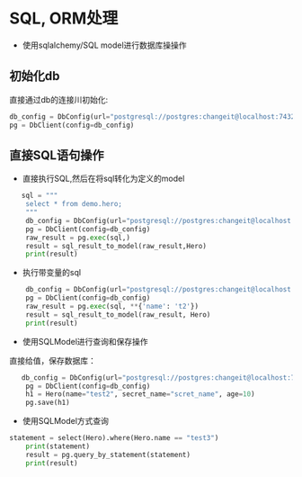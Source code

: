 # SQL, ORM处理

- 使用sqlalchemy/SQL model进行数据库操操作

## 初始化db

直接通过db的连接川初始化:
```python
db_config = DbConfig(url="postgresql://postgres:changeit@localhost:7432/test_hub")
pg = DbClient(config=db_config)
```

## 直接SQL语句操作

- 直接执行SQL,然后在将sql转化为定义的model

```python
   sql = """
    select * from demo.hero;
    """
    db_config = DbConfig(url="postgresql://postgres:changeit@localhost:7432/test_hub")
    pg = DbClient(config=db_config)
    raw_result = pg.exec(sql,)
    result = sql_result_to_model(raw_result,Hero)
    print(result)
```
- 执行带变量的sql

```python
    db_config = DbConfig(url="postgresql://postgres:changeit@localhost:7432/test_hub")
    pg = DbClient(config=db_config)
    raw_result = pg.exec(sql, **{'name': 't2'})
    result = sql_result_to_model(raw_result, Hero)
    print(result)
```

- 使用SQLModel进行查询和保存操作

直接给值，保存数据库：
```python
   db_config = DbConfig(url="postgresql://postgres:changeit@localhost:7432/test_hub")
    pg = DbClient(config=db_config)
    h1 = Hero(name="test2", secret_name="scret_name", age=10)
    pg.save(h1)
```

- 使用SQLModel方式查询

```python
statement = select(Hero).where(Hero.name == "test3")
    print(statement)
    result = pg.query_by_statement(statement)
    print(result)
```
